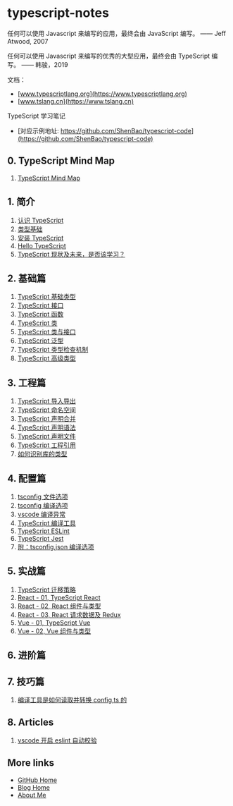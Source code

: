 # typescript-notes

任何可以使用 Javascript 来编写的应用，最终会由 JavaScript 编写。
—— Jeff Atwood, 2007

任何可以使用 Javascript 来编写的优秀的大型应用，最终会由 TypeScript 编写。
—— 韩骏，2019

文档：

- [www.typescriptlang.org](https://www.typescriptlang.org)
- [www.tslang.cn](https://www.tslang.cn)

TypeScript 学习笔记

* [对应示例地址: https://github.com/ShenBao/typescript-code](https://github.com/ShenBao/typescript-code)

## 0. TypeScript Mind Map

1. [TypeScript Mind Map](%2F0.%20TypeScript%20Mind%20Map%2FTypeScript%20Mind%20Map.md)

## 1. 简介

1. [认识 TypeScript](%2F1.%20%E7%AE%80%E4%BB%8B%2F01.%20%E8%AE%A4%E8%AF%86%20TypeScript.md)
1. [类型基础](%2F1.%20%E7%AE%80%E4%BB%8B%2F02.%20%E7%B1%BB%E5%9E%8B%E5%9F%BA%E7%A1%80.md)
1. [安装 TypeScript](%2F1.%20%E7%AE%80%E4%BB%8B%2F03.%20%E5%AE%89%E8%A3%85%20TypeScript.md)
1. [Hello TypeScript](%2F1.%20%E7%AE%80%E4%BB%8B%2F04.%20Hello%20TypeScript.md)
1. [TypeScript 现状及未来，是否该学习？](%2F1.%20%E7%AE%80%E4%BB%8B%2F05.%20TypeScript%20%E7%8E%B0%E7%8A%B6%E5%8F%8A%E6%9C%AA%E6%9D%A5%EF%BC%8C%E6%98%AF%E5%90%A6%E8%AF%A5%E5%AD%A6%E4%B9%A0%EF%BC%9F.md)

## 2. 基础篇

1. [TypeScript 基础类型](%2F2.%20%E5%9F%BA%E7%A1%80%E7%AF%87%2F01.%20TypeScript%20%E5%9F%BA%E7%A1%80%E7%B1%BB%E5%9E%8B.md)
1. [TypeScript 接口](%2F2.%20%E5%9F%BA%E7%A1%80%E7%AF%87%2F02.%20TypeScript%20%E6%8E%A5%E5%8F%A3.md)
1. [TypeScript 函数](%2F2.%20%E5%9F%BA%E7%A1%80%E7%AF%87%2F03.%20TypeScript%20%E5%87%BD%E6%95%B0.md)
1. [TypeScript 类](%2F2.%20%E5%9F%BA%E7%A1%80%E7%AF%87%2F04.%20TypeScript%20%E7%B1%BB.md)
1. [TypeScript 类与接口](%2F2.%20%E5%9F%BA%E7%A1%80%E7%AF%87%2F05.%20TypeScript%20%E7%B1%BB%E4%B8%8E%E6%8E%A5%E5%8F%A3.md)
1. [TypeScript 泛型](%2F2.%20%E5%9F%BA%E7%A1%80%E7%AF%87%2F06.%20TypeScript%20%E6%B3%9B%E5%9E%8B.md)
1. [TypeScript 类型检查机制](%2F2.%20%E5%9F%BA%E7%A1%80%E7%AF%87%2F07.%20TypeScript%20%E7%B1%BB%E5%9E%8B%E6%A3%80%E6%9F%A5%E6%9C%BA%E5%88%B6.md)
1. [TypeScript 高级类型](%2F2.%20%E5%9F%BA%E7%A1%80%E7%AF%87%2F08.%20TypeScript%20%E9%AB%98%E7%BA%A7%E7%B1%BB%E5%9E%8B.md)

## 3. 工程篇

1. [TypeScript 导入导出](%2F3.%20%E5%B7%A5%E7%A8%8B%E7%AF%87%2F01.%20TypeScript%20%E5%AF%BC%E5%85%A5%E5%AF%BC%E5%87%BA.md)
1. [TypeScript 命名空间](%2F3.%20%E5%B7%A5%E7%A8%8B%E7%AF%87%2F02.%20TypeScript%20%E5%91%BD%E5%90%8D%E7%A9%BA%E9%97%B4.md)
1. [TypeScript 声明合并](%2F3.%20%E5%B7%A5%E7%A8%8B%E7%AF%87%2F03.%20TypeScript%20%E5%A3%B0%E6%98%8E%E5%90%88%E5%B9%B6.md)
1. [TypeScript 声明语法](%2F3.%20%E5%B7%A5%E7%A8%8B%E7%AF%87%2F04.%20TypeScript%20%E5%A3%B0%E6%98%8E%E8%AF%AD%E6%B3%95.md)
1. [TypeScript 声明文件](%2F3.%20%E5%B7%A5%E7%A8%8B%E7%AF%87%2F05.%20TypeScript%20%E5%A3%B0%E6%98%8E%E6%96%87%E4%BB%B6.md)
1. [TypeScript 工程引用](%2F3.%20%E5%B7%A5%E7%A8%8B%E7%AF%87%2F06.%20TypeScript%20%E5%B7%A5%E7%A8%8B%E5%BC%95%E7%94%A8.md)
1. [如何识别库的类型](%2F3.%20%E5%B7%A5%E7%A8%8B%E7%AF%87%2F07.%20%E5%A6%82%E4%BD%95%E8%AF%86%E5%88%AB%E5%BA%93%E7%9A%84%E7%B1%BB%E5%9E%8B.md)

## 4. 配置篇

1. [tsconfig 文件选项](%2F4.%20%E9%85%8D%E7%BD%AE%E7%AF%87%2F01.%20tsconfig%20%E6%96%87%E4%BB%B6%E9%80%89%E9%A1%B9.md)
1. [tsconfig 编译选项](%2F4.%20%E9%85%8D%E7%BD%AE%E7%AF%87%2F02.%20tsconfig%20%E7%BC%96%E8%AF%91%E9%80%89%E9%A1%B9.md)
1. [vscode 编译异常](%2F4.%20%E9%85%8D%E7%BD%AE%E7%AF%87%2F03.%20vscode%20%E7%BC%96%E8%AF%91%E5%BC%82%E5%B8%B8.md)
1. [TypeScript 编译工具](%2F4.%20%E9%85%8D%E7%BD%AE%E7%AF%87%2F04.%20TypeScript%20%E7%BC%96%E8%AF%91%E5%B7%A5%E5%85%B7.md)
1. [TypeScript ESLint](%2F4.%20%E9%85%8D%E7%BD%AE%E7%AF%87%2F05.%20TypeScript%20ESLint.md)
1. [TypeScript Jest](%2F4.%20%E9%85%8D%E7%BD%AE%E7%AF%87%2F06.%20TypeScript%20Jest.md)
1. [附：tsconfig,json 编译选项](%2F4.%20%E9%85%8D%E7%BD%AE%E7%AF%87%2F%E9%99%84%EF%BC%9Atsconfig.json%20%E7%BC%96%E8%AF%91%E9%80%89%E9%A1%B9.md)

## 5. 实战篇

1. [TypeScript 迁移策略](%2F5.%20%E5%AE%9E%E6%88%98%E7%AF%87%2F01.%20TypeScript%20%E8%BF%81%E7%A7%BB%E7%AD%96%E7%95%A5.md)
1. [React - 01, TypeScript React](%2F5.%20%E5%AE%9E%E6%88%98%E7%AF%87%2FReact%20-%2001.%20TypeScript%20React.md)
1. [React - 02, React 组件与类型](%2F5.%20%E5%AE%9E%E6%88%98%E7%AF%87%2FReact%20-%2002.%20React%20%E7%BB%84%E4%BB%B6%E4%B8%8E%E7%B1%BB%E5%9E%8B.md)
1. [React - 03, React 请求数据及 Redux](%2F5.%20%E5%AE%9E%E6%88%98%E7%AF%87%2FReact%20-%2003.%20React%20%E8%AF%B7%E6%B1%82%E6%95%B0%E6%8D%AE%E5%8F%8A%20Redux.md)
1. [Vue - 01, TypeScript Vue](%2F5.%20%E5%AE%9E%E6%88%98%E7%AF%87%2FVue%20-%2001.%20TypeScript%20Vue.md)
1. [Vue - 02, Vue 组件与类型](%2F5.%20%E5%AE%9E%E6%88%98%E7%AF%87%2FVue%20-%2002.%20Vue%20%E7%BB%84%E4%BB%B6%E4%B8%8E%E7%B1%BB%E5%9E%8B.md)

## 6. 进阶篇


## 7. 技巧篇

1. [编译工具是如何读取并转换 config,ts 的](%2F7.%20%E6%8A%80%E5%B7%A7%E7%AF%87%2F%E7%BC%96%E8%AF%91%E5%B7%A5%E5%85%B7%E6%98%AF%E5%A6%82%E4%BD%95%E8%AF%BB%E5%8F%96%E5%B9%B6%E8%BD%AC%E6%8D%A2%20config.ts%20%E7%9A%84.md)

## 8. Articles

1. [vscode 开启 eslint 自动校验](%2F8.%20Articles%2F001.%20vscode%20%E5%BC%80%E5%90%AF%20eslint%20%E8%87%AA%E5%8A%A8%E6%A0%A1%E9%AA%8C.md)

## More links

- [GitHub Home](https://github.com/ShenBao)
- [Blog Home](https://shenbao.github.io)
- [About Me](https://shenbao.github.io/about/)
